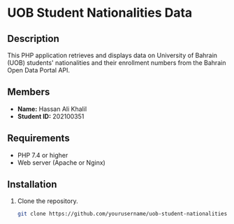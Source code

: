 # UOB Student Nationalities Data

## Description
This PHP application retrieves and displays data on University of Bahrain (UOB) students' nationalities and their enrollment numbers from the Bahrain Open Data Portal API.

## Members
- **Name:** Hassan Ali Khalil
- **Student ID:** 202100351


## Requirements
- PHP 7.4 or higher
- Web server (Apache or Nginx)

## Installation
1. Clone the repository.
   ```bash
   git clone https://github.com/yourusername/uob-student-nationalities.git
